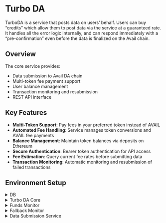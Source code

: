 # Turbo DA

TurboDA is a service that posts data on users’ behalf. Users can buy “credits” which allow them to post data via the service at a guaranteed rate. It handles all the error logic internally, and can respond immediately with a “pre-confirmation” even before the data is finalized on the Avail chain.

## Overview

The core service provides:

- Data submission to Avail DA chain
- Multi-token fee payment support
- User balance management
- Transaction monitoring and resubmission
- REST API interface

## Key Features

- **Multi-Token Support**: Pay fees in your preferred token instead of AVAIL
- **Automated Fee Handling**: Service manages token conversions and AVAIL fee payments
- **Balance Management**: Maintain token balances via deposits on Ethereum
- **Secure Authentication**: Bearer token authentication for API access
- **Fee Estimation**: Query current fee rates before submitting data
- **Transaction Monitoring**: Automatic monitoring and resubmission of failed transactions

## Environment Setup

<details>
  <summary>DB</summary>

    The `db` crate is a local crate that provides database functionalities for the Turbo Data Availability Core Service. It is included as a dependency in the `Cargo.toml` file. The `migrations.sh` file setups your db migration and initializes the required table as per config file provided. Configs are stored inside `config.json`:

    {
    "db_host": "localhost",
    "db_name": "turbo_da_core",
    "db_user": "postgres",
    "db_password": "password",
    "block_entries": [
        {
        "chain_id": 1, // chain id of the chain the funds monitor will monitor
        "block_number": 12345, // block number from where the funds monitor should start it's indexing ( default 0 )
        "block_hash": "0x1234567890abcdef1234567890abcdef1234567890abcdef1234567890abcdef" // block hash corresponding to block number
        },
        {
        "chain_id": 2,
        "block_number": 67890,
        "block_hash": "0xabcdef1234567890abcdef1234567890abcdef1234567890abcdef1234567890"
        }
    ]
    }

    ```

</details>

<details>
  <summary>Turbo DA Core</summary>

You can use a `config.toml` or a `.env`:

```env
PORT=8080                  # PORT is the port on which the server will run
DATABASE_URL=              # DATABASE_URL is the connection string to the database
REDIS_URL=                 # REDIS_URL is the connection string to the redis database
MAX_POOL_SIZE=             # MAX_POOL_SIZE is the maximum number of connections in the connection pool. Ideally, try not to keep it too low for increased throughput.
AVAIL_RPC_ENDPOINT_1=      # AVAIL_RPC_ENDPOINT_1 is the first RPC endpoint of the Avail chain
AVAIL_RPC_ENDPOINT_2=      # AVAIL_RPC_ENDPOINT_2 is the second RPC endpoint of the Avail chain
AVAIL_RPC_ENDPOINT_3=      # AVAIL_RPC_ENDPOINT_3 is the third RPC endpoint of the Avail chain
TOTAL_USERS_QUERY_LIMIT=   # TOTAL_USERS_QUERY_LIMIT is the maximum number of users to be queried in a single request. This is used to limit the number of users to be queried in a single request.
COINGECKO_API_URL=         # COINGECKO_API_URL is the URL of the CoinGecko API. This is used to get the price of the token in USD.
COINGECKO_API_KEY=         # COINGECKO_API_KEY is the API key of the CoinGecko API. This is used to get the price of the token in USD.
DATABASE_URL_TEST=         # DATABASE_URL_TEST is the connection string to the test database. This is used to test the database connection. Ideally don't set this as in the .env file but using export in the terminal.
RATE_LIMIT_MAX_REQUESTS=15 # RATE_LIMIT_MAX_REQUESTS is the maximum number of requests that a user can make in a given time window.
RATE_LIMIT_WINDOW_SIZE=60  # RATE_LIMIT_WINDOW_SIZE is the time window in seconds for the rate limit.
```

</details>

<details>
  <summary>Funds Monitor</summary>
  This services monitors different chain for deposits and withdrawals.

```env
DATABASE_URL=postgres://user:password@localhost:5432/db
AVAIL_RPC_URL=
MAXIMUM_PENDING_REQUESTS=100
COINGECKO_API_URL=https://api.coingecko.com/api/v3
COINGECKO_API_KEY=YOUR_API_KEY

# All the names start with NETWORK_<NETWORK_NAME>_ for example NETWORK_ETHEREUM_CONTRACT_ADDRESS.
# Ethereum network
NETWORK_ETHEREUM_CONTRACT_ADDRESS=0x0000000000000000000000000000000000000000 # This is the smart contract address to make the payment to. .
NETWORK_ETHEREUM_URL=https://mainnet.infura.io/v3/YOUR_PROJECT_ID            # This is the RPC endpoint of the Ethereum network.
NETWORK_ETHEREUM_WS_URL=wss://mainnet.infura.io/ws/v3/YOUR_PROJECT_ID        # This is the WebSocket endpoint of the Ethereum network.
NETWORK_ETHEREUM_CHAIN_ID=1                                                  # This is the chain ID of the Ethereum network.

# Base network
NETWORK_BASE_CONTRACT_ADDRESS=0x1111111111111111111111111111111111111111
NETWORK_BASE_URL=https://rpc.base.org
NETWORK_BASE_WS_URL=wss://ws.base.org
NETWORK_BASE_CHAIN_ID=8453

```

</details>

<details>
  <summary>Fallback Monitor</summary>
  This service monitors the transactions that have failed, and attempts to resubmit them.

```env
DATABASE_URL=         # The database URL to use for the fallback monitor.
PRIVATE_KEY=          # The private key to use for the fallback monitor.
COINGECKO_API_URL=    # The Coingecko API URL to use for the fallback monitor.
COINGECKO_API_KEY=    # The Coingecko API key to use for the fallback monitor.
AVAIL_RPC_ENDPOINT_1= # The first Avail RPC endpoint to use for the fallback monitor.
RETRY_COUNT=          # The retry count to try a particular transaction before giving up.

```

</details>

<details>
  <summary>Data Submission Service</summary>
  This service used to actually submit data.

```env
PORT=8080                  # PORT is the port on which the server will run
DATABASE_URL=         # DATABASE_URL is the connection string to the database
REDIS_URL=            # REDIS_URL is the connection string to the redis database
NUMBER_OF_THREADS=    # NUMBER_OF_THREADS is the number of threads to be used for the workload scheduler. This is used to vertically scale the workload scheduler.
MAX_POOL_SIZE=        # MAX_POOL_SIZE is the maximum number of connections in the connection pool. Ideally, try not to keep it too low for increased throughput.
AVAIL_RPC_ENDPOINT_1= # AVAIL_RPC_ENDPOINT_1 is the first RPC endpoint of the Avail chain
AVAIL_RPC_ENDPOINT_2= # AVAIL_RPC_ENDPOINT_2 is the second RPC endpoint of the Avail chain
AVAIL_RPC_ENDPOINT_3= # AVAIL_RPC_ENDPOINT_3 is the third RPC endpoint of the Avail chain
PRIVATE_KEY_0=        # PRIVATE_KEY_0 is the private key of the first signer. One private key is used per thread defined by NUMBER_OF_THREADS. So thread 0 will use PRIVATE_KEY_0, thread 1 will use PRIVATE_KEY_1, and so on.
PRIVATE_KEY_1=
PRIVATE_KEY_2=
PRIVATE_KEY_3=
PRIVATE_KEY_4=
PRIVATE_KEY_5=
PRIVATE_KEY_6=
PRIVATE_KEY_7=
BROADCAST_CHANNEL_SIZE=     # BROADCAST_CHANNEL_SIZE is the size of the broadcast channel. You can think of this as the mempool size of the core API.
PAYLOAD_SIZE=               # PAYLOAD_SIZE is the size of the payload to be sent to the Avail chain. This is used to define the size of the payload to be sent to the Avail chain.
DATABASE_URL_TEST=          # DATABASE_URL_TEST is the connection string to the test database. This is used to test the database connection. Ideally don't set this as in the .env file but using export in the terminal.
MAXIMUM_PENDING_REQUESTS=50 # MAXIMUM_PENDING_REQUESTS is the maximum number of pending requests that a user can have at a time.
RATE_LIMIT_MAX_REQUESTS=15  # RATE_LIMIT_MAX_REQUESTS is the maximum number of requests that a user can make in a given time window.
RATE_LIMIT_WINDOW_SIZE=60   # RATE_LIMIT_WINDOW_SIZE is the time window in seconds for the rate limit.

```

</details>
